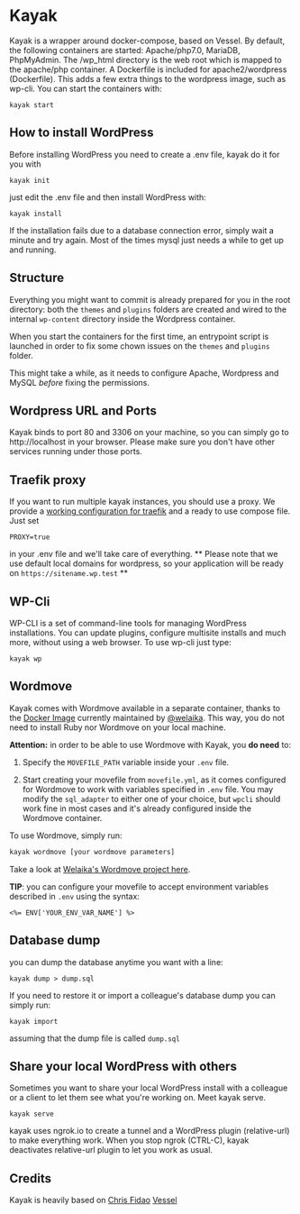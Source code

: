 # Kayak
Kayak is a wrapper around docker-compose, based on Vessel. By default, the following containers are started: Apache/php7.0, MariaDB, PhpMyAdmin. The /wp_html directory is the web root which is mapped to the apache/php container.
A Dockerfile is included for apache2/wordpress (Dockerfile). This adds a few extra things to the wordpress image, such as wp-cli.
You can start the containers with:
```
kayak start
```

## How to install WordPress
Before installing WordPress you need to create a .env file, kayak do it for you with 
```
kayak init
```
just edit the .env file and then install WordPress with:
```
kayak install
```

If the installation fails due to a database connection error, simply wait a minute
and try again. Most of the times mysql just needs a while to get up and running.

## Structure
Everything you might want to commit is already prepared for you in the root directory:
both the `themes` and `plugins` folders are created and wired to the internal `wp-content`
directory inside the Wordpress container.

When you start the containers for the first time, an entrypoint script is launched
in order to fix some chown issues on the `themes` and `plugins` folder. 

This might take a while, as it needs to configure Apache, Wordpress and MySQL *before*
fixing the permissions.

## Wordpress URL and Ports

Kayak binds to port 80 and 3306 on your machine, so you can simply go to http://localhost in your browser. Please make sure you don't have other services running under those ports.

## Traefik proxy
If you want to run multiple kayak instances, you should use a proxy. We provide a [working configuration for traefik](https://github.com/nodopiano/traefik-proxy) and a ready to use compose file. Just set
```
PROXY=true
```
in your .env file and we'll take care of everything. 
** Please note that we use default local domains for wordpress, so your application will be ready on `https://sitename.wp.test` **

## WP-Cli

WP-CLI is a set of command-line tools for managing WordPress installations. You can update plugins, configure multisite installs and much more, without using a web browser.
To use wp-cli just type:­
```
kayak wp  
```

## Wordmove

Kayak comes with Wordmove available in a separate container, thanks to the [Docker Image](https://github.com/welaika/docker-wordmove) currently maintained by [@welaika](https://github.com/welaika). This way, you do not need to install Ruby nor Wordmove on your local machine.

**Attention:** in order to be able to use Wordmove with Kayak, you **do need** to:

1. Specify the `MOVEFILE_PATH` variable inside your `.env` file.

2. Start creating your movefile from `movefile.yml`, as it comes configured for Wordmove to work with variables specified in `.env` file. You may modify the `sql_adapter` to either one of your choice, but `wpcli` should work fine in most cases and it's already configured inside the Wordmove container.

To use Wordmove, simply run:
```bash
kayak wordmove [your wordmove parameters]
```

Take a look at [Welaika's Wordmove project here](https://github.com/welaika/wordmove).

**TIP**: you can configure your movefile to accept environment variables described in `.env` using the syntax:
```
<%= ENV['YOUR_ENV_VAR_NAME'] %>
```

## Database dump
you can dump the database anytime you want with a line: 
```
kayak dump > dump.sql
```

If you need to restore it or import a colleague's database dump you can simply run:
```
kayak import
```
assuming that the dump file is called `dump.sql`

## Share your local WordPress with others
Sometimes you want to share your local WordPress install with a colleague or a client to let them see what you're working on. Meet kayak serve.
```
kayak serve
```
kayak uses ngrok.io to create a tunnel and a WordPress plugin (relative-url) to make everything work. 
When you stop ngrok (CTRL-C), kayak deactivates relative-url plugin to let you work as usual.

## Credits
Kayak is heavily based on [Chris Fidao](https://github.com/fideloper) [Vessel](https://github.com/shipping-docker/vessel)

